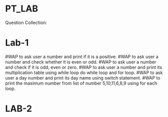 # PT_LAB
Question Collection:
# Lab-1
#WAP to ask user a number and print if it is a positive.
#WAP to ask user a number and check whether it is even or odd.
#WAP to ask user a number and check if it is odd, even or zero.
#WAP to ask user a number and print its multiplication table using while loop do while loop and for loop.
#WAP to ask user a day number and print its day name using switch statement.
#WAP to print the maximum number from list of number 5,10,11,6,8,9 using for each loop.
# LAB-2

